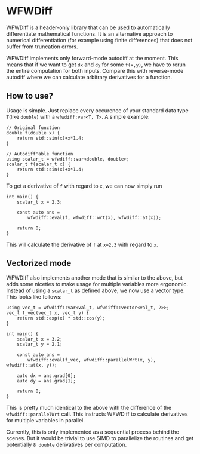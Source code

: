 # WFWDiff
WFWDiff is a header-only library that can be used to automatically differentiate
mathematical functions. It is an alternative approach to numerical differentiation
(for example using finite differences) that does not suffer from truncation errors.

WFWDiff implements only forward-mode autodiff at the moment. This means that if we
want to get `dx` and `dy` for some `f(x,y)`, we have to rerun the entire computation
for both inputs. Compare this with reverse-mode autodiff where we can calculate arbitrary
derivatives for a function.

## How to use?
Usage is simple. Just replace every occurence of your standard data type `T`(like `double`)
with a `wfwdiff:var<T, T>`. A simple example:

```
// Original function
double f(double x) {
	return std::sin(x)+x*1.4;
}

// Autodiff'able function
using scalar_t = wfwdiff::var<double, double>;
scalar_t f(scalar_t x) {
	return std::sin(x)+x*1.4;
}
```

To get a derivative of `f` with regard to `x`, we can now simply run

```
int main() {
	scalar_t x = 2.3;

	const auto ans =
		wfwdiff::eval(f, wfwdiff::wrt(x), wfwdiff::at(x));

	return 0;
}
```

This will calculate the derivative of `f` at `x=2.3` with regard to `x`.

## Vectorized mode
WFWDiff also implements another mode that is similar to the above, but adds some
niceties to make usage for multiple variables more ergonomic. Instead of using a
`scalar_t` as defined above, we now use a vector type. This looks like follows:

```
using vec_t = wfwdiff::var<val_t, wfwdiff::vector<val_t, 2>>;
vec_t f_vec(vec_t x, vec_t y) {
    return std::exp(x) * std::cos(y);
}

int main() {
	scalar_t x = 3.2;
	scalar_t y = 2.1;

    const auto ans =
        wfwdiff::eval(f_vec, wfwdiff::parallelWrt(x, y), wfwdiff::at(x, y));

	auto dx = ans.grad[0];
	auto dy = ans.grad[1];

	return 0;
}
```

This is pretty much identical to the above with the difference of the `wfwdiff::parallelWrt`
call. This instructs WFWDiff to calculate derivatives for multiple variables in parallel.

Currently, this is only implemented as a sequential process behind the scenes. But it would be
trivial to use SIMD to parallelize the routines and get potentially `8 double` derivatives
per computation.
